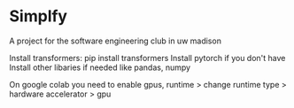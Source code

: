 # Simplfy
A project for the software engineering club in uw madison

Install transformers: 
pip install transformers
Install pytorch if you don't have
Install other libaries if needed like pandas, numpy

On google colab you need to enable gpus, runtime > change runtime type > hardware accelerator > gpu
